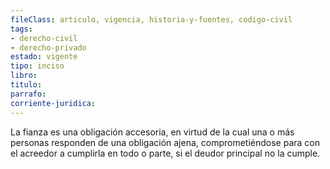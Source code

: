 ```yaml
---
fileClass: articulo, vigencia, historia-y-fuentes, codigo-civil
tags:
- derecho-civil
- derecho-privado
estado: vigente
tipo: inciso
libro:
titulo:
parrafo:
corriente-juridica:
---
```

La fianza es una obligación accesoria, en virtud de la cual una o más personas responden de una obligación ajena, comprometiéndose para con el acreedor a cumplirla en todo o parte, si el deudor principal no la cumple.
